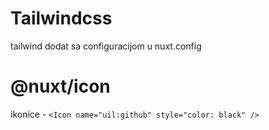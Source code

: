 # Tailwindcss
tailwind dodat sa configuracijom u nuxt.config

# @nuxt/icon
ikonice - `<Icon name="uil:github" style="color: black" />`
